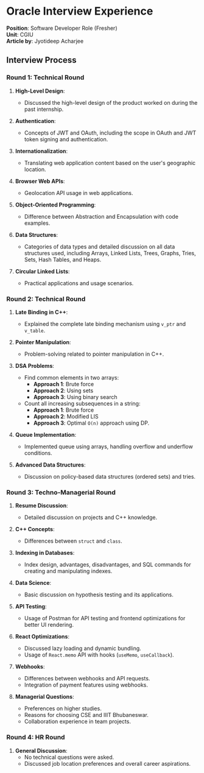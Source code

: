 # Oracle Interview Experience

**Position**: Software Developer Role (Fresher)  
**Unit**: CGIU<br/>
**Article by**: Jyotideep Acharjee

## Interview Process

### Round 1: Technical Round

1. **High-Level Design**:

   - Discussed the high-level design of the product worked on during the past internship.

2. **Authentication**:

   - Concepts of JWT and OAuth, including the scope in OAuth and JWT token signing and authentication.

3. **Internationalization**:
   - Translating web application content based on the user's geographic location.
4. **Browser Web APIs**:

   - Geolocation API usage in web applications.

5. **Object-Oriented Programming**:

   - Difference between Abstraction and Encapsulation with code examples.

6. **Data Structures**:

   - Categories of data types and detailed discussion on all data structures used, including Arrays, Linked Lists, Trees, Graphs, Tries, Sets, Hash Tables, and Heaps.

7. **Circular Linked Lists**:
   - Practical applications and usage scenarios.

### Round 2: Technical Round

1. **Late Binding in C++**:

   - Explained the complete late binding mechanism using `v_ptr` and `v_table`.

2. **Pointer Manipulation**:

   - Problem-solving related to pointer manipulation in C++.

3. **DSA Problems**:

   - Find common elements in two arrays:
     - **Approach 1**: Brute force
     - **Approach 2**: Using sets
     - **Approach 3**: Using binary search
   - Count all increasing subsequences in a string:
     - **Approach 1**: Brute force
     - **Approach 2**: Modified LIS
     - **Approach 3**: Optimal `O(n)` approach using DP.

4. **Queue Implementation**:

   - Implemented queue using arrays, handling overflow and underflow conditions.

5. **Advanced Data Structures**:
   - Discussion on policy-based data structures (ordered sets) and tries.

### Round 3: Techno-Managerial Round

1. **Resume Discussion**:

   - Detailed discussion on projects and C++ knowledge.

2. **C++ Concepts**:

   - Differences between `struct` and `class`.

3. **Indexing in Databases**:

   - Index design, advantages, disadvantages, and SQL commands for creating and manipulating indexes.

4. **Data Science**:

   - Basic discussion on hypothesis testing and its applications.

5. **API Testing**:

   - Usage of Postman for API testing and frontend optimizations for better UI rendering.

6. **React Optimizations**:

   - Discussed lazy loading and dynamic bundling.
   - Usage of `React.memo` API with hooks (`useMemo`, `useCallback`).

7. **Webhooks**:

   - Differences between webhooks and API requests.
   - Integration of payment features using webhooks.

8. **Managerial Questions**:
   - Preferences on higher studies.
   - Reasons for choosing CSE and IIIT Bhubaneswar.
   - Collaboration experience in team projects.

### Round 4: HR Round

1. **General Discussion**:
   - No technical questions were asked.
   - Discussed job location preferences and overall career aspirations.
